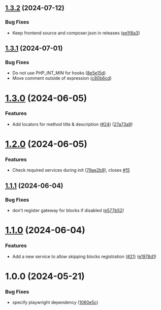 ## [1.3.2](https://github.com/inpsyde/payment-gateway/compare/1.3.1...1.3.2) (2024-07-12)


### Bug Fixes

* Keep frontend source and composer.json in releases ([ee1f8a3](https://github.com/inpsyde/payment-gateway/commit/ee1f8a3642d9240927b8df39b70e8022b000ad4f))

## [1.3.1](https://github.com/inpsyde/payment-gateway/compare/1.3.0...1.3.1) (2024-07-01)


### Bug Fixes

* Do not use PHP_INT_MIN for hooks ([8e5e15d](https://github.com/inpsyde/payment-gateway/commit/8e5e15d4f09364333b5937a2d09b44210fe0c2f4))
* Move comment outside of expression ([c80b6cd](https://github.com/inpsyde/payment-gateway/commit/c80b6cde33661b53fe0ac73824f5eaae3fda9db7))

# [1.3.0](https://github.com/inpsyde/payment-gateway/compare/1.2.0...1.3.0) (2024-06-05)


### Features

* Add locators for method title & description ([#24](https://github.com/inpsyde/payment-gateway/issues/24)) ([27a73a9](https://github.com/inpsyde/payment-gateway/commit/27a73a90965af918da92185526315a97ab8b8c48))

# [1.2.0](https://github.com/inpsyde/payment-gateway/compare/1.1.1...1.2.0) (2024-06-05)


### Features

* Check required services during init  ([79ae2b9](https://github.com/inpsyde/payment-gateway/commit/79ae2b9bb178376419c91b418bdfa2b593b99346)), closes [#15](https://github.com/inpsyde/payment-gateway/issues/15)

## [1.1.1](https://github.com/inpsyde/payment-gateway/compare/1.1.0...1.1.1) (2024-06-04)


### Bug Fixes

* don't register gateway for blocks if disabled ([e577b52](https://github.com/inpsyde/payment-gateway/commit/e577b522ef0452104a2e54c499f39e9953876a38))

# [1.1.0](https://github.com/inpsyde/payment-gateway/compare/1.0.1...1.1.0) (2024-06-04)


### Features

* Add a new service to allow skipping blocks registration ([#21](https://github.com/inpsyde/payment-gateway/issues/21)) ([e1978d1](https://github.com/inpsyde/payment-gateway/commit/e1978d19654a2c685265a9d32fa12ff49c7b6249))

# 1.0.0 (2024-05-21)


### Bug Fixes

* specify playwright dependency ([1060e5c](https://github.com/inpsyde/payment-gateway/commit/1060e5cafece37c465e6e78077d2c7378f723b46))
